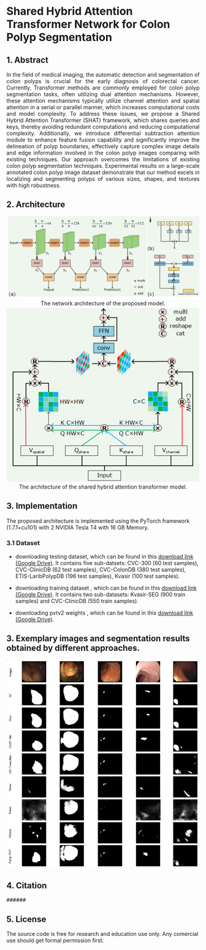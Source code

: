 # Shared Hybrid Attention Transformer Network for Colon Polyp Segmentation

## 1. Abstract
<div align="justify">
In the field of medical imaging, the automatic detection and segmentation of colon polyps is crucial for the early diagnosis of colorectal cancer. Currently, Transformer methods are commonly employed for colon polyp segmentation tasks, often utilizing dual attention mechanisms. However,  these attention mechanisms typically utilize channel attention and spatial attention in a serial or parallel manner, which increases computational costs and model complexity. To address these issues, we propose a Shared Hybrid Attention Transformer (SHAT) framework, which shares queries and keys, thereby avoiding redundant computations and reducing computational complexity. Additionally, we introduce differential subtraction attention module to enhance feature fusion capability and significantly improve the delineation of polyp boundaries, effectively capture complex image details and edge information involved in the colon polyp images comparing with existing techniques. Our approach overcomes the limitations of existing colon polyp segmentation techniques. Experimental results on a large-scale annotated colon polyp image dataset demonstrate that our method excels in localizing and segmenting polyps of various sizes, shapes, and textures with high robustness.</div>

## 2. Architecture
<img src="images/ari.png">
<div align=center> The network architecture of the proposed model. </div>
<div align=center>
<img src="images/SHAT.png">
</div>
<div align=center> The architecture of the shared hybrid attention transformer model.</div>

## 3. Implementation
The proposed architecture is implemented using the PyTorch framework (1.7.1+cu101) with 2 NVIDIA Tesla T4 with 16 GB Memory. 

### 3.1 Dataset

+ downloading testing dataset, which can be found in this [download link (Google Drive)](https://drive.google.com/file/d/1hwirZO201i_08fFgqmeqMuPuhPboHdVH/view?usp=sharing). It contains five sub-datsets: CVC-300 (60 test samples), CVC-ClinicDB (62 test samples), CVC-ColonDB (380 test samples), ETIS-LaribPolypDB (196 test samples), Kvasir (100 test samples).

+ downloading training dataset , which can be found in this [download link (Google Drive)](https://drive.google.com/file/d/1hzS21idjQlXnX9oxAgJI8KZzOBaz-OWj/view?usp=sharing). It contains two sub-datasets: Kvasir-SEG (900 train samples) and CVC-ClinicDB (550 train samples).

+ downloading pvtv2 weights , which can be found in this [download link (Google Drive)](https://https://drive.google.com/drive/folders/1Eu8v9vMRvt-dyCH0XSV2i77lAd62nPXV). 

## 3. Exemplary images and segmentation results obtained by different approaches. 
<img src="images/result.png">

## 4. Citation
<pre>
######
</pre>

## 5. License
The source code is free for research and education use only. Any comercial use should get formal permission first.
